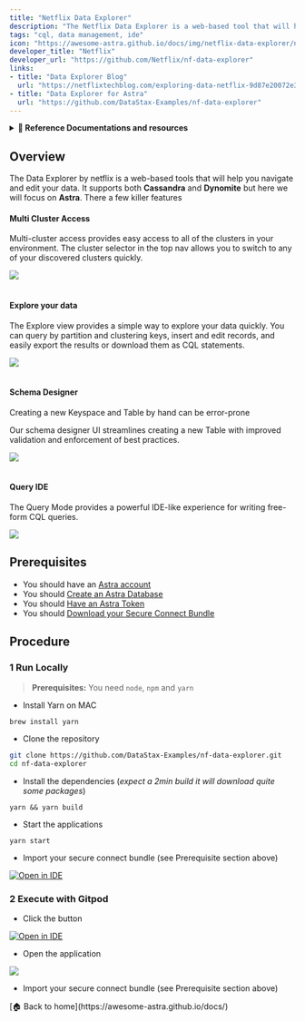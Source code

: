 ```yaml
---
title: "Netflix Data Explorer"
description: "The Netflix Data Explorer is a web-based tool that will help you navigate and edit your data."
tags: "cql, data management, ide"
icon: "https://awesome-astra.github.io/docs/img/netflix-data-explorer/netflix_oss.png"
developer_title: "Netflix"
developer_url: "https://github.com/Netflix/nf-data-explorer"
links:
- title: "Data Explorer Blog"
  url: "https://netflixtechblog.com/exploring-data-netflix-9d87e20072e3"
- title: "Data Explorer for Astra"
  url: "https://github.com/DataStax-Examples/nf-data-explorer"
---
```


<div class="nosurface" markdown="1">
<details>
<summary><b> 📖 Reference Documentations and resources</b></summary>
<ol>
<li><a href="https://netflixtechblog.com/exploring-data-netflix-9d87e20072e3"><b>📖 Netlix Blog</b> - Introduction of the tool by Netflix</a>
<li><a href="https://github.com/Netflix/nf-data-explorer"><i class="fa fa-github"></i><b>Github Repository</b> - Core project </a>
<li><a href="https://github.com/DataStax-Examples/nf-data-explorer"><b>Github Repository</b> - Fork for Astra </a>
</ol>
</details>
</div>

## Overview

The Data Explorer by netflix is a web-based tools that will help you navigate and edit your data. It supports both **Cassandra** and **Dynomite** but here we will focus on **Astra**. There a few killer features

#### Multi Cluster Access

Multi-cluster access provides easy access to all of the clusters in your environment. The cluster selector in the top nav allows you to switch to any of your discovered clusters quickly.

<img src="https://awesome-astra.github.io/docs/img/netflix-data-explorer/cluster_selector.png" />
<br /><br />

#### Explore your data

The Explore view provides a simple way to explore your data quickly. You can query by partition and clustering keys, insert and edit records, and easily export the results or download them as CQL statements.

<img src="https://awesome-astra.github.io/docs/img/netflix-data-explorer/explore_view.png" />
<br /><br />

#### Schema Designer

Creating a new Keyspace and Table by hand can be error-prone

Our schema designer UI streamlines creating a new Table with improved validation and enforcement of best practices.

<img src="https://awesome-astra.github.io/docs/img/netflix-data-explorer/schema_designer.gif" />
<br /><br />

#### Query IDE

The Query Mode provides a powerful IDE-like experience for writing free-form CQL queries.

<img src="https://awesome-astra.github.io/docs/img/netflix-data-explorer/query_ide.gif" />

## Prerequisites

<ul class="prerequisites">
    <li class="nosurface">You should have an <a href="https://astra.dev/3B7HcYo">Astra account</a></li>
    <li class="nosurface">You should <a href="https://awesome-astra.github.io/docs/pages/astra/create-instance/">Create an Astra Database</a></li>
    <li class="nosurface">You should <a href="https://awesome-astra.github.io/docs/pages/astra/create-token/">Have an Astra Token</a></li>
    <li class="nosurface">You should <a href="https://awesome-astra.github.io/docs/pages/astra/download-scb/">Download your Secure Connect Bundle</a></li>
</ul>

## Procedure

### <span class="nosurface">1</span> Run Locally

> **Prerequisites:** You need `node`, `npm` and `yarn`

- Install Yarn on MAC

```bash
brew install yarn
```

- Clone the repository

```bash
git clone https://github.com/DataStax-Examples/nf-data-explorer.git
cd nf-data-explorer
```

- Install the dependencies (_expect a 2min build it will download quite some packages_)

```
yarn && yarn build
```

- Start the applications

```
yarn start
```

- Import your secure connect bundle (see Prerequisite section above)


[![Open in IDE](https://gitpod.io/button/open-in-gitpod.svg)](https://gitpod.io/#https://github.com/DataStax-Examples/nf-data-explorer)

### <span class="nosurface">2</span> Execute with Gitpod

- Click the button

[![Open in IDE](https://gitpod.io/button/open-in-gitpod.svg)](https://gitpod.io/#https://github.com/DataStax-Examples/nf-data-explorer)

- Open the application

<img src="https://awesome-astra.github.io/docs/img/netflix-data-explorer/import-bundle.png" />

- Import your secure connect bundle (see Prerequisite section above)

<div class="nosurface" markdown="1">
[🏠 Back to home](https://awesome-astra.github.io/docs/) 
</div>
